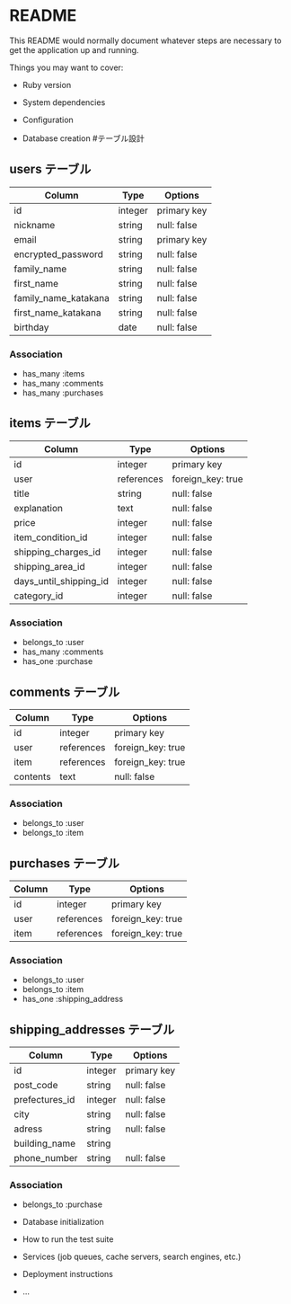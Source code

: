 # README

This README would normally document whatever steps are necessary to get the
application up and running.

Things you may want to cover:

* Ruby version

* System dependencies

* Configuration

* Database creation
#テーブル設計

## users テーブル

| Column                | Type    | Options     |
| --------------------- | ------- | ----------- |
| id                    | integer | primary key |
| nickname              | string  | null: false |
| email                 | string  | primary key |
| encrypted_password    | string  | null: false |
| family_name           | string  | null: false |
| first_name            | string  | null: false |
| family_name_katakana  | string  | null: false |
| first_name_katakana   | string  | null: false |
| birthday              | date    | null: false |

### Association

- has_many :items
- has_many :comments
- has_many :purchases

## items テーブル

| Column                 | Type       | Options           |
| ---------------------- | ---------- | ----------------- |
| id                     | integer    | primary key       |
| user                   | references | foreign_key: true |
| title                  | string     | null: false       |
| explanation            | text       | null: false       |
| price                  | integer    | null: false       |
| item_condition_id      | integer    | null: false       |
| shipping_charges_id    | integer    | null: false       |
| shipping_area_id       | integer    | null: false       |
| days_until_shipping_id | integer    | null: false       |
| category_id            | integer    | null: false       |

### Association

- belongs_to :user
- has_many :comments
- has_one :purchase

## comments テーブル

| Column   | Type       | Options           |
| -------- | ---------- | ----------------- |
| id       | integer    | primary key       |
| user     | references | foreign_key: true |
| item     | references | foreign_key: true |
| contents | text       | null: false       |

### Association

- belongs_to :user
- belongs_to :item

## purchases テーブル

| Column | Type       | Options           |
| ------ | ---------- | ----------------- |
| id     | integer    | primary key       |
| user   | references | foreign_key: true |
| item   | references | foreign_key: true |

### Association
- belongs_to :user
- belongs_to :item
- has_one :shipping_address

## shipping_addresses テーブル

| Column         | Type       | Options     |
| -------------- | ---------- | ----------- |
| id             | integer    | primary key |
| post_code      | string     | null: false |
| prefectures_id | integer    | null: false |
| city           | string     | null: false |
| adress         | string     | null: false |
| building_name  | string     |             |
| phone_number   | string     | null: false |

### Association
- belongs_to :purchase

* Database initialization

* How to run the test suite

* Services (job queues, cache servers, search engines, etc.)

* Deployment instructions

* ...
